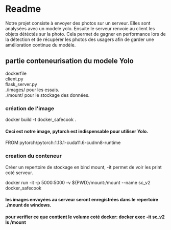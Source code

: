 # Readme
Notre projet consiste à envoyer des photos sur un serveur. Elles sont analysées avec un modele yolo. Ensuite le serveur renvoie au client les objets détéctés sur la photo.
Cela permet de gagner en performance lors de la détection et de récupérer les photos des usagers afin de garder une amélioration continue du modèle.

## partie conteneurisation du modele Yolo
dockerfile <br />
client.py <br />
flask_server.py <br />
./images/ pour les essais. <br />
./mount/ pour le stockage des données. <br />


### création de l'image
 docker build -t  docker_safecook . <br />

#### Ceci est notre image, pytorch est indispensable pour utiliser Yolo.
FROM pytorch/pytorch:1.13.1-cuda11.6-cudnn8-runtime

### creation du conteneur
 
 Créer un repertoire de stockage en bind mount, -it permet de voir les print coté serveur.
 
 docker run -it -p 5000:5000 -v ${PWD}/mount:/mount --name sc_v2 docker_safecook
#### les images envoyées au serveur seront enregistrées dans le repertoire ./mount de windows.
#### pour verifier ce que contient le volume coté docker: docker exec -it sc_v2 ls /mount

